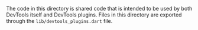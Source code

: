 The code in this directory is shared code that is intended to be used by
both DevTools itself and DevTools plugins. Files in this directory are
exported through the `lib/devtools_plugins.dart` file.